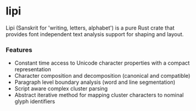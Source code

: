 # lipi

Lipi (Sanskrit for 'writing, letters, alphabet') is a pure Rust crate that provides
font independent text analysis support for shaping and layout.

### Features

- Constant time access to Unicode character properties with a compact representation
- Character composition and decomposition (canonical and compatible)
- Paragraph level boundary analysis (word and line segmentation)
- Script aware complex cluster parsing
- Abstract iterative method for mapping cluster characters to nominal glyph identifiers
